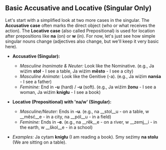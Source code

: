 ## Basic Accusative and Locative (Singular Only)

Let's start with a simplified look at two more cases in the singular. The __Accusative case__ often marks the direct object (who or what receives the action). The __Locative case__ (also called Prepositional) is used for location after prepositions like __na__ (on) or __w__ (in). For now, let's just see how simple singular nouns change (adjectives also change, but we'll keep it very basic here).

*   __Accusative (Singular):__
    
    *   _Masculine Inanimate &amp; Neuter:_ Look like the Nominative. (e.g., Ja wiźim __stoł__ - I see a table, Ja wiźim __město__ - I see a city)
    *   _Masculine Animate:_ Look like the Genitive (-a). (e.g., Ja wiźim __nanśa__ - I see a father)
    *   _Feminine:_ End in __-u__ (hard) / __-u__ (soft). (e.g., Ja wiźim __žonu__ - I see a woman, Ja wiźim __knigłu__ - I see a book)
    
    
    
*   __Locative (Prepositional) with 'na/w' (Singular):__
    
    *   _Masculine/Neuter:_ Ends in __-u__. (e.g., na __stol__u - on a table, w __měsć__e - in a city, na __pól__u - in a field)
    *   _Feminine:_ Ends in __-e__. (e.g., na __rěk__e - on a river, w __zemj__i - in the earth, w __škol__e - in a school)
    
    
    
*   _Examples:_ Ja cytam __knigłu__ (I am reading a book). Smy seźimy __na stolu__ (We are sitting on a table).